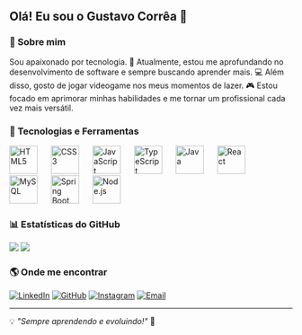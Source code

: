 ## Olá! Eu sou o Gustavo Corrêa 👋

### 🚀 Sobre mim
Sou apaixonado por tecnologia. 🚀 Atualmente, estou me aprofundando no desenvolvimento de software e sempre buscando aprender mais. 💻 Além disso, gosto de jogar videogame nos meus momentos de lazer. 🎮 Estou focado em aprimorar minhas habilidades e me tornar um profissional cada vez mais versátil.

### 🔧 Tecnologias e Ferramentas
<p align="left">
  <img src="https://cdn.jsdelivr.net/gh/devicons/devicon/icons/html5/html5-original.svg" height="50" alt="HTML5" style="margin-right: 20px;"/>
  <img src="https://cdn.jsdelivr.net/gh/devicons/devicon/icons/css3/css3-original.svg" height="50" alt="CSS3" style="margin-right: 20px;"/>
  <img src="https://cdn.jsdelivr.net/gh/devicons/devicon/icons/javascript/javascript-original.svg" height="50" alt="JavaScript" style="margin-right: 20px;"/>
  <img src="https://cdn.jsdelivr.net/gh/devicons/devicon/icons/typescript/typescript-original.svg" height="50" alt="TypeScript" style="margin-right: 20px;"/>
  <img src="https://cdn.jsdelivr.net/gh/devicons/devicon/icons/java/java-original.svg" height="50" alt="Java" style="margin-right: 20px;"/>
  <img src="https://cdn.jsdelivr.net/gh/devicons/devicon/icons/react/react-original.svg" height="50" alt="React" style="margin-right: 20px;"/>
  <img src="https://cdn.jsdelivr.net/gh/devicons/devicon/icons/mysql/mysql-original.svg" height="50" alt="MySQL" style="margin-right: 20px;"/>
  <img src="https://cdn.jsdelivr.net/gh/devicons/devicon/icons/spring/spring-original.svg" height="50" alt="Spring Boot" style="margin-right: 20px;"/>
  <img src="https://cdn.jsdelivr.net/gh/devicons/devicon/icons/nodejs/nodejs-original-wordmark.svg" height="50" alt="Node.js" style="margin-right: 20px;"/>
</p>


### 📊 Estatísticas do GitHub
<p align="left">
  <img src="https://github-readme-stats.vercel.app/api?username=GustavoCorrea10&show_icons=true&theme=dracula"/>
  <img src="https://github-readme-stats.vercel.app/api/top-langs/?username=GustavoCorrea10&layout=compact&theme=dark" />
</p>


### 🌎 Onde me encontrar
[![LinkedIn](https://img.shields.io/badge/LinkedIn-0077B5?style=for-the-badge&logo=linkedin&logoColor=white)](https://www.linkedin.com/in/GustavoCorrea10)
[![GitHub](https://img.shields.io/badge/GitHub-181717?style=for-the-badge&logo=github&logoColor=white)](https://github.com/GustavoCorrea10)
[![Instagram](https://img.shields.io/badge/Instagram-E4405F?style=for-the-badge&logo=instagram&logoColor=white)](https://www.instagram.com/_gucorreacz)
[![Email](https://img.shields.io/badge/Email-D14836?style=for-the-badge&logo=gmail&logoColor=white)](mailto:seuemail@gmail.com)

---
💡 *"Sempre aprendendo e evoluindo!"* 🚀
